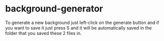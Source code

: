 # background-generator
To generate a new background just left-click on the generate button and if you want to save it just press S and it will be automatically
saved in the folder that you saved these 2 files in.
